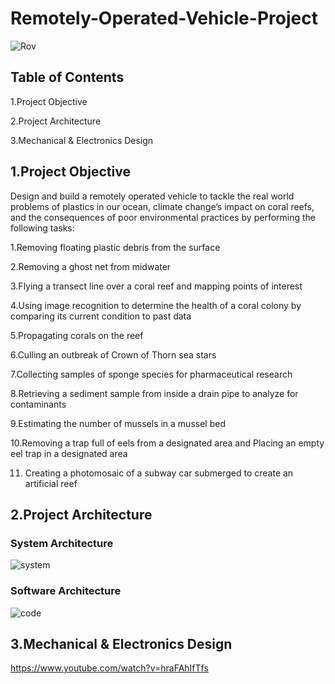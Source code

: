 # Remotely-Operated-Vehicle-Project
![Rov](https://github.com/RuaaMQasem/Remotely-Operated-Vehicle-Project/assets/142262095/2eb4e201-507b-467b-abb9-14ded50b9288)
## Table of Contents

1.Project Objective

2.Project Architecture

3.Mechanical & Electronics Design

## 1.Project Objective

Design and build a remotely operated vehicle to tackle the real world problems of plastics in our ocean, climate change’s impact on coral reefs, and the consequences of poor environmental practices by performing the following tasks: 

1.Removing floating plastic debris from the surface

2.Removing a ghost net from midwater

3.Flying a transect line over a coral reef and mapping points of interest

4.Using image recognition to determine the health of a coral colony by comparing its current condition to past data

5.Propagating corals on the reef

6.Culling an outbreak of Crown of Thorn sea stars

7.Collecting samples of sponge species for pharmaceutical research

8.Retrieving a sediment sample from inside a drain pipe to analyze for contaminants 

9.Estimating the number of mussels in a mussel bed

10.Removing a trap full of eels from a designated area and Placing an empty eel trap in a designated area

11. Creating a photomosaic of a subway car submerged to create an artificial reef

## 2.Project Architecture

### System Architecture
![system](https://github.com/RuaaMQasem/Remotely-Operated-Vehicle-Project/assets/142262095/4f7c9d49-2436-4cb3-8547-b39efdbf683e)

### Software Architecture
![code](https://github.com/RuaaMQasem/Remotely-Operated-Vehicle-Project/assets/142262095/5833a8ab-0a70-4e41-9567-2745e18dad1f)

## 3.Mechanical & Electronics Design

https://www.youtube.com/watch?v=hraFAhIfTfs
